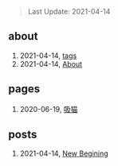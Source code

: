 > Last Update: 2021-04-14

## about
1. 2021-04-14, [tags](about/tags.md)
1. 2021-04-14, [About](about/me.md)
## pages
1. 2020-06-19, [吸猫](pages/吸猫.md)
## posts
1. 2021-04-14, [New Begining](posts/bookmarks.md)